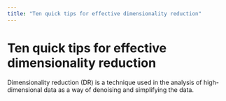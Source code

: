 ```yaml
---
title: "Ten quick tips for effective dimensionality reduction"
---
```


# Ten quick tips for effective dimensionality reduction

Dimensionality reduction (DR) is a technique used in the analysis of high-dimensional data as a way of denoising and simplifying the data.
